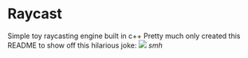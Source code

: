 # Raycast
Simple toy raycasting engine built in c++
Pretty much only created this README to show off this hilarious joke:  ![](https://www.code-inspector.com/project/22680/score/svg)
*smh*
